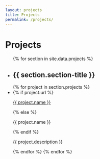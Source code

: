 ```yaml
---
layout: projects
title: Projects
permalink: /projects/
---
```


# Projects
<ul class="section-list">
  {% for section in site.data.projects %}
  <li class="section-block">
    <h2>{{ section.section-title }}</h2>
    {% for project in section.projects %}
      <li class="project-block">
        {% if project.url %}
        <a rel="external" href="{{ project.url }}"><p>{{ project.name }}</p></a>
        {% else %}
          <p>{{ project.name }}</p>
        {% endif %}
        <p>{{ project.description }}</p>
      </li>
    {% endfor %}
  </li>
  {% endfor %}
</ul>
